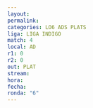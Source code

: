 ```yaml
---
layout: 
permalink: 
categories: LO6 ADS PLATS
liga: LIGA INDIGO
match: 4
local: AD
r1: 0
r2: 0
out: PLAT
stream: 
hora: 
fecha: 
ronda: "6"
---
```

